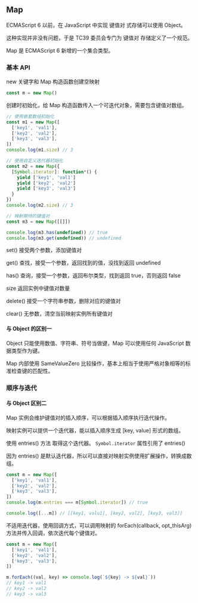 
## Map

ECMAScript 6 以前，在 JavaScript 中实现 键值对 式存储可以使用 Object。

这种实现并非没有问题，于是 TC39 委员会专门为 键值对 存储定义了一个规范。

Map 是 ECMAScript 6 新增的一个集合类型。

### 基本 API

new 关键字和 Map 构造函数创建空映射

```javascript
const m = new Map()
```

创建时初始化，给 Map 构造函数传入一个可迭代对象，需要包含键值对数组。

```javascript
// 使用嵌套数组初始化
const m1 = new Map([
  ['key1', 'val1'],
  ['key2', 'val2'],
  ['key3', 'val3'],
])
console.log(m1.size) // 3

// 使用自定义迭代器初始化
const m2 = new Map({
  [Symbol.iterator]: function*() {
    yield ['key1', 'val1']
    yield ['key2', 'val2']
    yield ['key3', 'val3']
  }
})
console.log(m2.size) // 3

// 映射期待的键值对
const m3 = new Map([[]])

console.log(m3.has(undefined)) // true
console.log(m3.get(undefined)) // undefined
```

set() 接受两个参数，添加键值对

get() 查找，接受一个参数，返回找到的值，没找到返回 undefined

has() 查询，接受一个参数，返回布尔类型，找到返回 true，否则返回 false

size 返回实例中键值对数量

delete() 接受一个字符串参数，删除对应的键值对

clear() 无参数，清空当前映射实例所有键值对

#### 与 Object 的区别一

Object 只能使用数值、字符串、符号当做键，Map 可以使用任何 JavaScript 数据类型作为键。

Map 内部使用 SameValueZero 比较操作，基本上相当于使用严格对象相等的标准检查键的匹配性。

### 顺序与迭代

#### 与 Object 区别二

Map 实例会维护键值对的插入顺序，可以根据插入顺序执行迭代操作。

映射实例可以提供一个迭代器，能以插入顺序生成 [key, value] 形式的数组。

使用 entries() 方法 取得这个迭代器。 `Symbol.iterator` 属性引用了 entries()

因为 entries() 是默认迭代器，所以可以直接对映射实例使用扩展操作，转换成数组。

```javascript
const m = new Map([
  ['key1', 'val1'],
  ['key2', 'val2'],
  ['key3', 'val3'],
])
console.log(m.entries === m[Symbol.iterator]) // true

console.log([...m]) // [[key1, valu1], [key2, val2], [key3, val3]]
```

不适用迭代器，使用回调方式，可以调用映射的 forEach(callback, opt_thisArg) 方法并传入回调，依次迭代每个键值对。

```javascript
const m = new Map([
  ['key1', 'val1'],
  ['key2', 'val2'],
  ['key3', 'val3'],
])

m.forEach((val, key) => console.log(`${key} -> ${val}`))
// key1 -> val1
// key2 -> val2
// key3 -> val3
```


